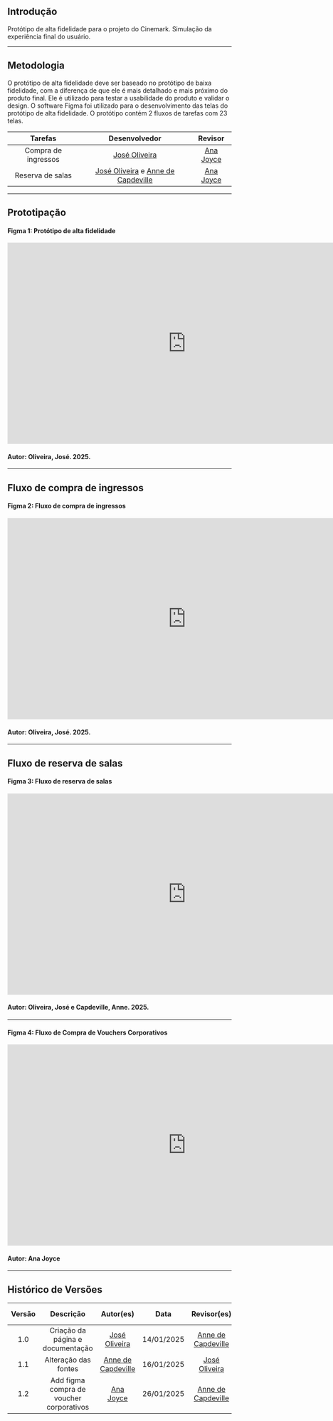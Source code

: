 ## Introdução

Protótipo de alta fidelidade para o projeto do Cinemark. Simulação da experiência final do usuário.

---

## Metodologia

O protótipo de alta fidelidade deve ser baseado no protótipo de baixa fidelidade, com a diferença de que ele é mais detalhado e mais próximo do produto final. Ele é utilizado para testar a usabilidade do produto e validar o design.
O software Figma foi utilizado para o desenvolvimento das telas do protótipo de alta fidelidade. O protótipo contém 2 fluxos de tarefas com 23 telas.

|       Tarefas       |                                           Desenvolvedor                                           |                    Revisor                     |
| :-----------------: | :-----------------------------------------------------------------------------------------------: | :--------------------------------------------: |
| Compra de ingressos |                           [José Oliveira](https://github.com/Jose1277)                            | [Ana Joyce](https://github.com/anajoyceamorim) |
|  Reserva de salas   | [José Oliveira](https://github.com/Jose1277) e [Anne de Capdeville](https://github.com/nanecapde) | [Ana Joyce](https://github.com/anajoyceamorim) |

---

## Prototipação

#### Figma 1: Protótipo de alta fidelidade

<iframe style="border: 1px solid rgba(0, 0, 0, 0.1);" width="800" height="450" src="https://embed.figma.com/proto/ve7w9K1KJ7sdy5t1RRNkBe/Prot%C3%B3tipo-de-alta-cinemark?node-id=4-9&scaling=scale-down&content-scaling=fixed&page-id=0%3A1&starting-point-node-id=4%3A9&embed-host=share" allowfullscreen></iframe>

#### Autor: Oliveira, José. 2025.

---

## Fluxo de compra de ingressos

#### Figma 2: Fluxo de compra de ingressos

<iframe style="border: 1px solid rgba(0, 0, 0, 0.1);" width="800" height="450" src="https://embed.figma.com/proto/ve7w9K1KJ7sdy5t1RRNkBe/Prot%C3%B3tipo-de-alta-cinemark?node-id=10-64&scaling=scale-down&content-scaling=fixed&page-id=0%3A1&starting-point-node-id=10%3A64&show-proto-sidebar=1&embed-host=share" allowfullscreen></iframe>

#### Autor: Oliveira, José. 2025.

---

## Fluxo de reserva de salas

#### Figma 3: Fluxo de reserva de salas

<iframe style="border: 1px solid rgba(0, 0, 0, 0.1);" width="800" height="450" src="https://embed.figma.com/proto/ve7w9K1KJ7sdy5t1RRNkBe/Prot%C3%B3tipo-de-alta-cinemark?node-id=23-181&scaling=scale-down&content-scaling=fixed&page-id=0%3A1&starting-point-node-id=23%3A181&show-proto-sidebar=1&embed-host=share" allowfullscreen></iframe>

#### Autor: Oliveira, José e Capdeville, Anne. 2025.

---

#### Figma 4: Fluxo de Compra de Vouchers Corporativos

<iframe style="border: 1px solid rgba(0, 0, 0, 0.1);" width="800" height="450" src="https://embed.figma.com/proto/JTYqRF3ljXLYvKQkTd5yCf/Cinemark?node-id=2-2&starting-point-node-id=2%3A2&embed-host=share" allowfullscreen></iframe>

#### Autor: Ana Joyce

---

## Histórico de Versões

| Versão |                Descrição                 |                     Autor(es)                      |    Data    |                    Revisor(es)                     | Data de revisão |
| :----: | :--------------------------------------: | :------------------------------------------------: | :--------: | :------------------------------------------------: | :-------------: |
|  1.0   |     Criação da página e documentação     |    [José Oliveira](https://github.com/Jose1277)    | 14/01/2025 | [Anne de Capdeville](https://github.com/nanecapde) |   14/01/2025    |
|  1.1   |           Alteração das fontes           | [Anne de Capdeville](https://github.com/nanecapde) | 16/01/2025 |   [José Oliveira](https://github.com/nanecapde)    |   16/01/2025    |
|  1.2   | Add figma compra de voucher corporativos |   [Ana Joyce](https://github.com/anajoyceamorim)   | 26/01/2025 | [Anne de Capdeville](https://github.com/nanecapde) |   26/01/2025    |

